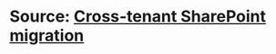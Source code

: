 # Source: [Cross-tenant SharePoint migration](https://learn.microsoft.com/en-us/microsoft-365/enterprise/cross-tenant-sharepoint-migration?view=o365-worldwide)
